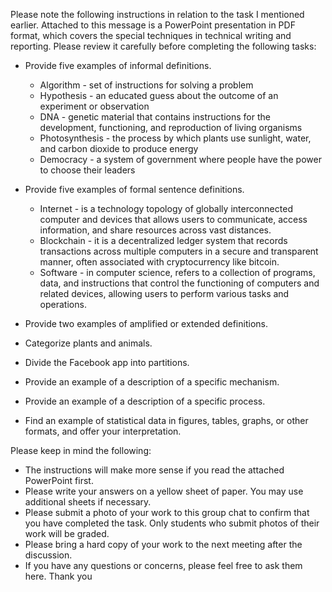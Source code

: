 Please note the following instructions in relation to the task I mentioned earlier. Attached to this message is a PowerPoint presentation in PDF format, which covers the special techniques in technical writing and reporting. Please review it carefully before completing the following tasks: 
- Provide five examples of informal definitions. 
	- Algorithm - set of instructions for solving a problem
	- Hypothesis - an educated guess about the outcome of an experiment or observation
	- DNA - genetic material that contains instructions for the development, functioning, and reproduction of living organisms
	- Photosynthesis - the process by which plants use sunlight, water, and carbon dioxide to produce energy
	- Democracy - a system of government where people have the power to choose their leaders
- Provide five examples of formal sentence definitions. 
	- Internet - is a technology topology of globally interconnected computer and devices that allows users to communicate, access information, and share resources across vast distances.
	- Blockchain - it is a decentralized ledger system that records transactions across multiple computers in a secure and transparent manner, often associated with cryptocurrency like bitcoin. 
	- Software - in computer science, refers to a collection of programs, data, and instructions that control the functioning of computers and related devices, allowing users to perform various tasks and operations. 
	
- Provide two examples of amplified or extended definitions. 
- Categorize plants and animals. 
- Divide the Facebook app into partitions. 
- Provide an example of a description of a specific mechanism.
- Provide an example of a description of a specific process. 
- Find an example of statistical data in figures, tables, graphs, or other formats, and offer your interpretation. 

Please keep in mind the following: 
- The instructions will make more sense if you read the attached PowerPoint first. 
- Please write your answers on a yellow sheet of paper. You may use additional sheets if necessary. 
- Please submit a photo of your work to this group chat to confirm that you have completed the task. Only students who submit photos of their work will be graded. 
- Please bring a hard copy of your work to the next meeting after the discussion. 
- If you have any questions or concerns, please feel free to ask them here. Thank you